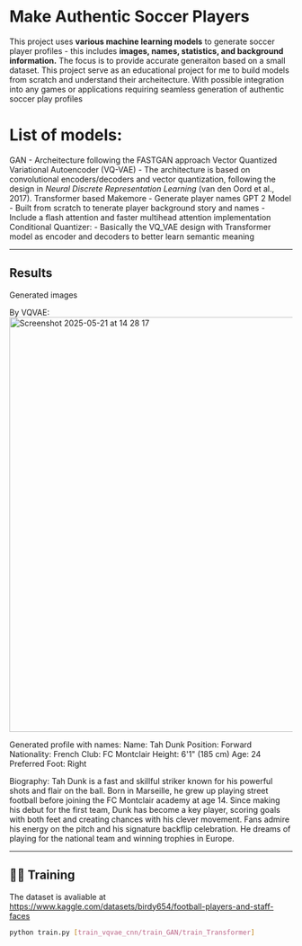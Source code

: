 # Make Authentic Soccer Players

This project uses **various machine learning models** to generate soccer player profiles - this includes **images, names, statistics, and background information.** The focus is to provide accurate generaiton based on a small dataset. This project serve as an educational project for me to build models from scratch and understand their archeitecture. With possible integration into any games or applications requiring seamless generation of authentic soccer play profiles

# List of models:
  GAN
    - Archeitecture following the FASTGAN approach
  Vector Quantized Variational Autoencoder (VQ-VAE)
    - The architecture is based on convolutional encoders/decoders and vector quantization, following the design in *Neural Discrete Representation Learning* (van den Oord et al., 2017).
  Transformer based Makemore
    - Generate player names
  GPT 2 Model
    - Built from scratch to tenerate player background story and names
    - Include a flash attention and faster multihead attention implementation
  Conditional Quantizer:
    - Basically the VQ_VAE design with Transformer model as encoder and decoders to better learn semantic meaning
  

---

## Results

Generated images

By VQVAE:
<img width="738" alt="Screenshot 2025-05-21 at 14 28 17" src="https://github.com/user-attachments/assets/db273cc2-a8c9-4961-9740-00abf405d524" />

Generated profile with names:
Name: Tah Dunk
Position: Forward
Nationality: French
Club: FC Montclair
Height: 6'1" (185 cm)
Age: 24
Preferred Foot: Right

Biography:
Tah Dunk is a fast and skillful striker known for his powerful shots and flair on the ball. Born in Marseille, he grew up playing street football before joining the FC Montclair academy at age 14. Since making his debut for the first team, Dunk has become a key player, scoring goals with both feet and creating chances with his clever movement. Fans admire his energy on the pitch and his signature backflip celebration. He dreams of playing for the national team and winning trophies in Europe.


---

## 🏃‍♂️ Training

The dataset is avaliable at https://www.kaggle.com/datasets/birdy654/football-players-and-staff-faces

```bash
python train.py [train_vqvae_cnn/train_GAN/train_Transformer]


